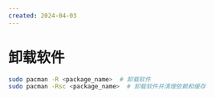 ```yaml
---
created: 2024-04-03
---
```


# 卸载软件

```bash
sudo pacman -R <package_name>  # 卸载软件
sudo pacman -Rsc <package_name>  # 卸载软件并清理依赖和缓存
```
